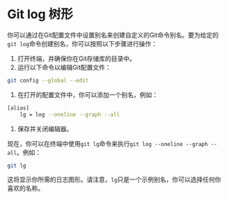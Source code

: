 # Git log 树形

你可以通过在Git配置文件中设置别名来创建自定义的Git命令别名。要为给定的`git log`命令创建别名，你可以按照以下步骤进行操作：

1. 打开终端，并确保你在Git存储库的目录中。
2. 运行以下命令以编辑Git配置文件：

```bash
git config --global --edit
```

1. 在打开的配置文件中，你可以添加一个别名，例如：

```bash
[alias]
    lg = log --oneline --graph --all
```

1. 保存并关闭编辑器。

现在，你可以在终端中使用`git lg`命令来执行`git log --oneline --graph --all`。例如：

```bash
git lg
```

这将显示你所需的日志图形。请注意，`lg`只是一个示例别名，你可以选择任何你喜欢的名称。
